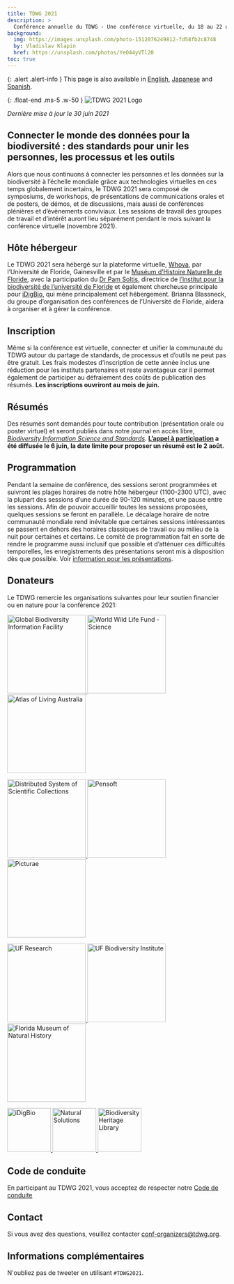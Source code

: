 ```yaml
---
title: TDWG 2021
description: >
  Conférence annuelle du TDWG - Une conférence virtuelle, du 18 au 22 octobre
background:
  img: https://images.unsplash.com/photo-1512076249812-fd58fb2c8748
  by: Vladislav Klapin
  href: https://unsplash.com/photos/YeO44yVTl20
toc: true
---
```


{: .alert .alert-info }
This page is also available in [English](/conferences/2021/), [Japanese](/conferences/2021/ja/) and [Spanish](/conferences/2021/es/).

{: .float-end .ms-5 .w-50 }
![TDWG 2021 Logo](https://static.tdwg.org/conferences/2021/logos/TDWG2021_logo-plant_400w.png)

_Dernière mise à jour le 30 juin 2021_

## Connecter le monde des données pour la biodiversité : des standards pour unir les personnes, les processus et les outils

Alors que nous continuons à connecter les personnes et les données sur la biodiversité à l’échelle mondiale grâce aux technologies virtuelles en ces temps globalement incertains, le TDWG 2021 sera composé de symposiums, de workshops, de présentations de communications orales et de posters, de démos, et de discussions, mais aussi de conférences plénières et d’évènements conviviaux. Les sessions de travail des groupes de travail et d’intérêt auront lieu séparément pendant le mois suivant la conférence virtuelle (novembre 2021).

## Hôte hébergeur

Le TDWG 2021 sera hébergé sur la plateforme virtuelle, [Whova](https://whova.com/), par l’Université de Floride, Gainesville et par le [Muséum d’Histoire Naturelle de Floride](https://www.floridamuseum.ufl.edu/), avec la participation du [Dr Pam Soltis](https://www.floridamuseum.ufl.edu/soltis-lab/), directrice de [l’institut pour la biodiversité de l’université de Floride](https://biodiversity.research.ufl.edu/) et également chercheuse principale pour [iDigBio](https://www.idigbio.org/), qui mène principalement cet hébergement. Brianna Blassneck, du groupe d’organisation des conférences de l’Université de Floride, aidera à organiser et à gérer la conférence.

## Inscription

Même si la conférence est virtuelle, connecter et unifier la communauté du TDWG autour du partage de standards, de processus et d’outils ne peut pas être gratuit. Les frais modestes d’inscription de cette année inclus une réduction pour les instituts partenaires et reste avantageux car il permet également de participer au défraiement des coûts de publication des résumés. **Les inscriptions ouvriront au mois de juin.**

## Résumés

Des résumés sont demandés pour toute contribution (présentation orale ou poster virtuel) et seront publiés dans notre journal en accès libre, [_Biodiversity Information Science and Standards_](https://biss.pensoft.net/). **[L’appel à participation](/conferences/2021/fr/appel-a-participation/) a été diffusée le 6 juin, la date limite pour proposer un résumé est le 2 août.**

## Programmation

Pendant la semaine de conférence, des sessions seront programmées et suivront les plages horaires de notre hôte hébergeur (1100-2300 UTC), avec la plupart des sessions d’une durée de 90-120 minutes, et une pause entre les sessions. Afin de pouvoir accueillir toutes les sessions proposées, quelques sessions se feront en parallèle. Le décalage horaire de notre communauté mondiale rend inévitable que certaines sessions intéressantes se passent en dehors des horaires classiques de travail ou au milieu de la nuit pour certaines et certains. Le comité de programmation fait en sorte de rendre le programme aussi inclusif que possible et d’atténuer ces difficultés temporelles, les enregistrements des présentations seront mis à disposition dès que possible. Voir [information pour les présentations](/conferences/2021/fr/info-pour-les-presentations/).

## Donateurs

Le TDWG remercie les organisations suivantes pour leur soutien financier ou en nature pour la conférence 2021:

<p class="d-flex justify-content-around align-items-center">
  <a href="https://gbif.org">
    <img src="https://static.tdwg.org/sponsors/gbif-2015.png" alt="Global Biodiversity Information Facility" width="180">
  </a>
  <a href="https://www.worldwildlife.org/initiatives/science">
    <img src="https://static.tdwg.org/sponsors/wwf-science-whitebkgd.png" alt="World Wild Life Fund - Science" width="180">
  </a>
  <a href="https://ala.org.au">
    <img src="https://static.tdwg.org/sponsors/ala-logo-stacked-rgb-crop.png" alt="Atlas of Living Australia" width="180">
  </a>
</p>
<p class="d-flex justify-content-around align-items-center">
  <a href="https://dissco.eu/">
    <img src="https://static.tdwg.org/sponsors/dissco-logo_w600px.png" alt="Distributed System of Scientific Collections" width="180">
  </a>
  <a href="https://pensoft.net/">
    <img src="https://static.tdwg.org/sponsors/pensoft-logo.png" alt="Pensoft" width="180">
  </a>
  <a href="https://bit.ly/3BzmbmN">
    <img src="https://static.tdwg.org/sponsors/picturae-logo-600.png" alt="Picturae" width="180">
  </a>
</p>
<p class="d-flex justify-content-around align-items-center">
  <a href="https://research.ufl.edu/">
    <img src="https://static.tdwg.org/sponsors/uf-research.png" alt="UF Research" width="180">
  </a>
  <a href="https://biodiversity.research.ufl.edu">
    <img src="https://static.tdwg.org/sponsors/uf-biodiversity-institute.png" alt="UF Biodiversity Institute" width="180">
  </a>
  <a href="https://www.floridamuseum.ufl.edu/">
    <img src="https://static.tdwg.org/sponsors/flmnh.png" alt="Florida Museum of Natural History" width="180">
  </a>
</p>
<p class="d-flex justify-content-around align-items-center">
  <a href="https://www.idigbio.org/">
    <img src="https://static.tdwg.org/sponsors/idigbio_w799.png" alt="iDigBio" width="100">
  </a>
  <a href="https://www.natural-solutions.world/">
    <img src="https://static.tdwg.org/sponsors/natural-solutions-logo-et-nom.png" alt="Natural Solutions" width="100">
  </a>
  <a href="https://biodiversitylibrary.org">
    <img src="https://static.tdwg.org/sponsors/bhl-combined-1024x329.png" alt="Biodiversity Heritage Library" width="100">
  </a>
</p>

## Code de conduite

En participant au TDWG 2021, vous acceptez de respecter notre [Code de conduite](/about/code-of-conduct/)

## Contact

Si vous avez des questions, veuillez contacter <conf-organizers@tdwg.org>.

## Informations complémentaires

N'oubliez pas de tweeter en utilisant `#TDWG2021`.
